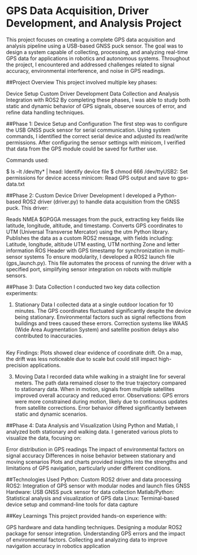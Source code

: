 # GPS Data Acquisition, Driver Development, and Analysis Project

This project focuses on creating a complete GPS data acquisition and analysis pipeline using a USB-based GNSS puck sensor. The goal was to design a system capable of collecting, processing, and analyzing real-time GPS data for applications in robotics and autonomous systems. Throughout the project, I encountered and addressed challenges related to signal accuracy, environmental interference, and noise in GPS readings.

##Project Overview
This project involved multiple key phases:

Device Setup
Custom Driver Development
Data Collection and Analysis
Integration with ROS2
By completing these phases, I was able to study both static and dynamic behavior of GPS signals, observe sources of error, and refine data handling techniques.

##Phase 1: Device Setup and Configuration
The first step was to configure the USB GNSS puck sensor for serial communication. Using system commands, I identified the correct serial device and adjusted its read/write permissions. After configuring the sensor settings with minicom, I verified that data from the GPS module could be saved for further use.

Commands used:

$ ls –lt /dev/tty* | head: Identify device file
$ chmod 666 /dev/ttyUSB2: Set permissions for device access
minicom: Read GPS output and save to gps-data.txt

##Phase 2: Custom Device Driver Development
I developed a Python-based ROS2 driver (driver.py) to handle data acquisition from the GNSS puck. This driver:

Reads NMEA $GPGGA messages from the puck, extracting key fields like latitude, longitude, altitude, and timestamp.
Converts GPS coordinates to UTM (Universal Transverse Mercator) using the utm Python library.
Publishes the data as a custom ROS2 message, with fields including:
Latitude, longitude, altitude
UTM easting, UTM northing
Zone and letter information
ROS Header with GPS timestamp for synchronization in multi-sensor systems
To ensure modularity, I developed a ROS2 launch file (gps_launch.py). This file automates the process of running the driver with a specified port, simplifying sensor integration on robots with multiple sensors.

##Phase 3: Data Collection
I conducted two key data collection experiments:

1. Stationary Data
I collected data at a single outdoor location for 10 minutes.
The GPS coordinates fluctuated significantly despite the device being stationary.
Environmental factors such as signal reflections from buildings and trees caused these errors.
Correction systems like WAAS (Wide Area Augmentation System) and satellite position delays also contributed to inaccuracies.
##
Key Findings:
Plots showed clear evidence of coordinate drift.
On a map, the drift was less noticeable due to scale but could still impact high-precision applications.

3. Moving Data
I recorded data while walking in a straight line for several meters.
The path data remained closer to the true trajectory compared to stationary data.
When in motion, signals from multiple satellites improved overall accuracy and reduced error.
Observations:
GPS errors were more constrained during motion, likely due to continuous updates from satellite corrections.
Error behavior differed significantly between static and dynamic scenarios.

##Phase 4: Data Analysis and Visualization
Using Python and Matlab, I analyzed both stationary and walking data. I generated various plots to visualize the data, focusing on:

Error distribution in GPS readings
The impact of environmental factors on signal accuracy
Differences in noise behavior between stationary and moving scenarios
Plots and charts provided insights into the strengths and limitations of GPS navigation, particularly under different conditions.

##Technologies Used
Python: Custom ROS2 driver and data processing
ROS2: Integration of GPS sensor with modular nodes and launch files
GNSS Hardware: USB GNSS puck sensor for data collection
Matlab/Python: Statistical analysis and visualization of GPS data
Linux: Terminal-based device setup and command-line tools for data capture

##Key Learnings
This project provided hands-on experience with:

GPS hardware and data handling techniques.
Designing a modular ROS2 package for sensor integration.
Understanding GPS errors and the impact of environmental factors.
Collecting and analyzing data to improve navigation accuracy in robotics application


